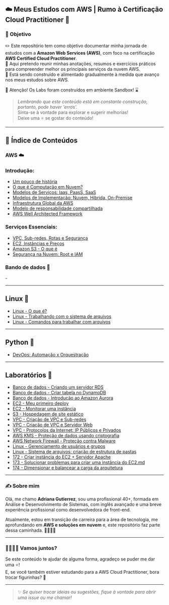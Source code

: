 ## ☁️ Meus Estudos com AWS | Rumo à Certificação Cloud Practitioner 🚀

### 🎯 Objetivo  

✏️ Este repositório tem como objetivo documentar minha jornada de estudos com a **Amazon Web Services (AWS)**, com foco na certificação **AWS Certified Cloud Practitioner**.  
📝 Aqui pretendo reunir minhas anotações, resumos e exercícios práticos para compreender melhor os principais serviços da nuvem AWS.  
🚧 Está sendo construído e alimentado gradualmente à medida que avanço nos meus estudos sobre AWS.  

🛑 Atenção! Os Labs foram construídos em ambiente Sandbox! ⌛

> *Lembrando que este conteúdo está em constante construção, portanto, pode haver 'erros'.*  
> Sinta-se à vontade para explorar e sugerir melhorias!  
> Deixe uma ⭐ se gostar do conteúdo!  

---

## 📒 Índice de Conteúdos

### AWS ☁️
### Introdução:

- [Um pouco de história](https://github.com/DrikaDev/Estudando-AWS-Cloud-Practitioner/blob/main/Um%20pouco%20de%20hist%C3%B3ria.md)
- [O que é Computação em Nuvem?](https://github.com/DrikaDev/Estudando-AWS-Cloud-Practitioner/blob/main/O%20que%20%C3%A9%20computa%C3%A7%C3%A3o%20em%20nuvem.md)
- [Modelos de Serviços: Iaas, PaasS, SaaS](https://github.com/DrikaDev/Estudando-AWS-Cloud-Practitioner/blob/main/Modelos%20de%20Servi%C3%A7o%3A%20IaaS%2C%20PaaS%2C%20SaaS.md)  
- [Modelos de Implementação: Nuvem, Híbrida, On-Premise](https://github.com/DrikaDev/Estudando-AWS-Cloud-Practitioner/blob/main/Modelos%20de%20implementa%C3%A7%C3%A3o:%20nuvem,%20h%C3%ADbrida,%20on-primise.md)
- [Infraestrutura Global da AWS](https://github.com/DrikaDev/Estudando-AWS-Cloud-Practitioner/blob/main/Infraestrutura%20global%20da%20AWS.md)
- [Modelo de responsabilidade compartilhada](https://github.com/DrikaDev/Estudando-AWS-Cloud-Practitioner/blob/main/Modelo%20de%20Responsabilidade%20Compartilhada.md)
- [AWS Well Architected Framework](https://github.com/DrikaDev/Estudando-AWS-Cloud-Practitioner/blob/main/AWS%20Well-Architected%20Framework.md)

### Serviços Essenciais:

- [VPC, Sub-redes, Rotas e Segurança](https://github.com/DrikaDev/Estudando-AWS-Cloud-Practitioner/blob/main/VPC%2C%20sub-redes%2C%20rotas%20e%20seguran%C3%A7a.md)
- [EC2, Instâncias e Preços](https://github.com/DrikaDev/Estudando-AWS-Cloud-Practitioner/blob/main/EC2%2C%20Inst%C3%A2ncias%20e%20Pre%C3%A7os.md)  
- [Amazon S3 - O que é](https://github.com/DrikaDev/Estudando-AWS-Cloud-Practitioner/blob/main/Amazon%20S3%20-%20O%20que%20%C3%A9.md)  
- [Segurança na Nuvem: Root e IAM](https://github.com/DrikaDev/Estudando-AWS-Cloud-Practitioner/blob/main/Seguran%C3%A7a%20na%20Nuvem%3A%20Root%20e%20IAM.md)

### Bando de dados 🎲

-[]()

---

## Linux 🐧

- [Linux - O que é?](https://github.com/DrikaDev/Estudando-AWS-Cloud-Practitioner/blob/main/Linux%20-%20O%20que%20%C3%A9.md)
- [Linux - Trabalhando com o sistema de arquivos](https://github.com/DrikaDev/Estudando-AWS-Cloud-Practitioner/blob/main/Linux%20-%20Trabalhando%20com%20o%20sistema%20de%20arquivos.md)
- [Linux - Comandos para trabalhar com arquivos](https://github.com/DrikaDev/Estudando-AWS-Cloud-Practitioner/blob/main/Linux%20-%20Comandos%20para%20trabalhar%20com%20arquivos.md)

---

## Python 🐍

- [DevOps: Automação x Orquestração](https://github.com/DrikaDev/Estudando-AWS-Cloud-Practitioner/blob/main/DevOps%20-%20Automa%C3%A7%C3%A3o%20x%20Orquestra%C3%A7%C3%A3o.md)

---

## Laboratórios 🧪

- [Banco de dados - Criando um servidor RDS](https://github.com/DrikaDev/Estudando-AWS-Cloud-Practitioner/blob/main/Lab%20-%20Criando%20um%20servidor%20de%20banco%20de%20dados%20RDS.md)
- [Banco de dados - Criar tabela no DynamoDB](https://github.com/DrikaDev/Estudando-AWS-Cloud-Practitioner/blob/main/Lab%20-%20Criar%20tabela%20no%20DynamoDB.md)
- [Banco de dados - Introdução ao Amazon Aurora](https://github.com/DrikaDev/Estudando-AWS-Cloud-Practitioner/blob/main/Lab%20-%20Introdu%C3%A7%C3%A3o%20ao%20Amazon%20Aurora.md)
- [EC2 - Meu primeiro deploy](https://github.com/DrikaDev/Estudando-AWS-Cloud-Practitioner/blob/main/EC2%20-%20Lab.%20Meu%20primeiro%20deploy.md)
- [EC2 - Monitorar uma instância](https://github.com/DrikaDev/Estudando-AWS-Cloud-Practitioner/blob/main/Lab%20-%20Monitorar%20uma%20inst%C3%A2ncia%20do%20EC2.md)
- [S3 - Hospedagem de site estático](https://github.com/DrikaDev/Estudando-AWS-Cloud-Practitioner/blob/main/S3%20-%20Lab.%20Hospedar%20um%20Site%20Est%C3%A1tico.md)  
- [VPC - Criação de VPC e Sub-redes](https://github.com/DrikaDev/Estudando-AWS-Cloud-Practitioner/blob/main/Lab%20-%20Criar%20VPC%20e%20sub-redes.md) 
- [VPC - Criação de VPC e Servidor Web](https://github.com/DrikaDev/Estudando-AWS-Cloud-Practitioner/blob/main/Lab%20-%20Criar%20uma%20VPC%20e%20iniciar%20um%20servidor%20Web.md) 
- [VPC - Protocolos da Internet: IP Públicos e Privados](https://github.com/DrikaDev/Estudando-AWS-Cloud-Practitioner/blob/main/Lab%20-%20Protocolos%20da%20Internet%20-%20enderecos%20IP%20publicos%20e%20privados.md)
- [AWS KMS - Proteção de dados usando criptografia](https://github.com/DrikaDev/Estudando-AWS-Cloud-Practitioner/blob/main/Lab%20-%20Prote%C3%A7%C3%A3o%20de%20dados%20usando%20criptografia.md)
- [AWS Network Firewall - Proteção contra Malware](https://github.com/DrikaDev/Estudando-AWS-Cloud-Practitioner/blob/main/Lab%20-%20Prote%C3%A7%C3%A3o%20contra%20malware.md)
- [Linux - Gerenciamento de usuários e grupos](https://github.com/DrikaDev/Estudando-AWS-Cloud-Practitioner/blob/main/Lab%20-%20Gerenciamento%20de%20usu%C3%A1rios%20e%20grupos.md)
- [Linux - Sistema de arquivos: criação de estrutura de pastas](https://github.com/DrikaDev/Estudando-AWS-Cloud-Practitioner/blob/main/Lab%20-%20Cria%C3%A7%C3%A3o%20de%20estrutura%20de%20pastas.md)
- [172 - Criar instância do EC2 + Servidor Apache](https://github.com/DrikaDev/Estudando-AWS-Cloud-Practitioner/blob/main/Lab%20172%20-%20Criar%20instancia%20do%20EC2%20+%20Servidor%20Apache.md)
- [173 - Solucionar problemas para criar uma instância do EC2.md](https://github.com/DrikaDev/Estudando-AWS-Cloud-Practitioner/blob/main/Lab%20173%20-%20Solucionar%20problemas%20para%20criar%20uma%20inst%C3%A2ncia%20do%20EC2.md#%C3%ADndice)
- [174 - Dimensionar e balancear a carga da arquitetura](https://github.com/DrikaDev/Estudando-AWS-Cloud-Practitioner/blob/main/Lab%20174%20-%20Dimensionar%20e%20balancear%20a%20carga%20da%20arquitetura.md)

---

### ✍️ Sobre mim

Olá, me chamo **Adriana Gutierrez**, sou uma profissional 40+, formada em Análise e Desenvolvimento de Sistemas, com inglês avançado e uma breve experiência profissional como desenvolvedora de front-end. 

Atualmente, estou em transição de carreira para a área de tecnologia, me aprofundando em **AWS e soluções em nuvem** e, este repositório faz parte dessa caminhada. 🚶🏻‍♀️‍➡️

---

### 🫱🏻‍🫲🏼 Vamos juntos?

Se este conteúdo te ajudar de alguma forma, agradeço se puder me dar uma ⭐!  
E, se você também estiver estudando para a AWS Cloud Practitioner, bora trocar figurinhas? 🤩

---

> ✨ *Se quiser trocar ideias ou sugestões, fique à vontade para abrir uma issue ou me chamar!*  
